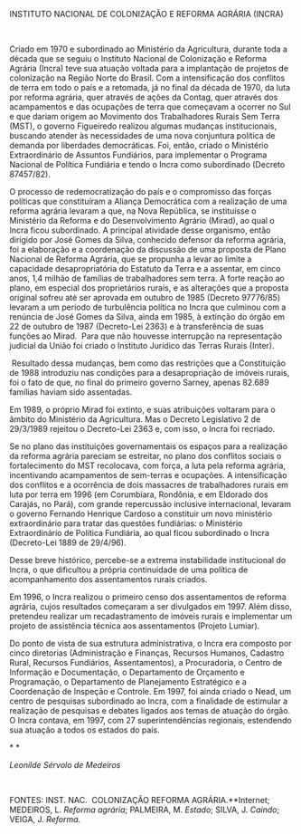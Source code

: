 INSTITUTO NACIONAL DE COLONIZAÇÃO E REFORMA AGRÁRIA (INCRA)

 

Criado em 1970 e subordinado ao Ministério da Agricultura, durante toda
a década que se seguiu o Instituto Nacional de Colonização e Reforma
Agrária (Incra) teve sua atuação voltada para a implantação de projetos
de colonização na Região Norte do Brasil. Com a intensificação dos
conflitos de terra em todo o país e a retomada, já no final da década de
1970, da luta por reforma agrária, quer através de ações da Contag, quer
através dos acampamentos e das ocupações de terra que começavam a
ocorrer no Sul e que dariam origem ao Movimento dos Trabalhadores Rurais
Sem Terra (MST), o governo Figueiredo realizou algumas mudanças
institucionais, buscando atender às necessidades de uma nova conjuntura
política de demanda por liberdades democráticas. Foi, então, criado o
Ministério Extraordinário de Assuntos Fundiários, para implementar o
Programa Nacional de Política Fundiária e tendo o Incra como subordinado
(Decreto 87457/82).

O processo de redemocratização do país e o compromisso das forças
políticas que constituíram a Aliança Democrática com a realização de uma
reforma agrária levaram a que, na Nova República, se instituísse o
Ministério da Reforma e do Desenvolvimento Agrário (Mirad), ao qual o
Incra ficou subordinado. A principal atividade desse organismo, então
dirigido por José Gomes da Silva, conhecido defensor da reforma agrária,
foi a elaboração e a coordenação da discussão de uma proposta de Plano
Nacional de Reforma Agrária, que se propunha a levar ao limite a
capacidade desapropriatória do Estatuto da Terra e a assentar, em cinco
anos, 1,4 milhão de famílias de trabalhadores sem terra. A forte reação
ao plano, em especial dos proprietários rurais, e as alterações que a
proposta original sofreu até ser aprovada em outubro de 1985 (Decreto
97776/85) levaram a um período de turbulência política no Incra que
culminou com a renúncia de José Gomes da Silva, ainda em 1985, à
extinção do órgão em 22 de outubro de 1987 (Decreto-Lei 2363) e à
transferência de suas funções ao Mirad.  Para que não houvesse
interrupção na representação judicial da União foi criado o Instituto
Jurídico das Terras Rurais (Inter).

 Resultado dessa mudanças, bem como das restrições que a Constituição de
1988 introduziu nas condições para a desapropriação de imóveis rurais,
foi o fato de que, no final do primeiro governo Sarney, apenas 82.689
famílias haviam sido assentadas.

Em 1989, o próprio Mirad foi extinto, e suas atribuições voltaram para o
âmbito do Ministério da Agricultura. Mas o Decreto Legislativo 2 de
29/3/1989 rejeitou o Decreto-Lei 2363 e, com isso, o Incra foi recriado.

Se no plano das instituições governamentais os espaços para a realização
da reforma agrária pareciam se estreitar, no plano dos conflitos sociais
o fortalecimento do MST recolocava, com força, a luta pela reforma
agrária, incentivando acampamentos de sem-terras e ocupações. A
intensificação dos conflitos e a ocorrência de dois massacres de
trabalhadores rurais em luta por terra em 1996 (em Corumbiara, Rondônia,
e em Eldorado dos Carajás, no Pará), com grande repercussão inclusive
internacional, levaram o governo Fernando Henrique Cardoso a constituir
um novo ministério extraordinário para tratar das questões fundiárias: o
Ministério Extraordinário de Política Fundiária, ao qual ficou
subordinado o Incra (Decreto-Lei 1889 de 29/4/96).

Desse breve histórico, percebe-se a extrema instabilidade institucional
do Incra, o que dificultou a própria continuidade de uma política de
acompanhamento dos assentamentos rurais criados.

Em 1996, o Incra realizou o primeiro censo dos assentamentos de reforma
agrária, cujos resultados começaram a ser divulgados em 1997. Além
disso, pretendeu realizar um recadastramento de imóveis rurais e
implementar um projeto de assistência técnica aos assentamentos (Projeto
Lumiar).

Do ponto de vista de sua estrutura administrativa, o Incra era composto
por cinco diretorias (Administração e Finanças, Recursos Humanos,
Cadastro Rural, Recursos Fundiários, Assentamentos), a Procuradoria, o
Centro de Informação e Documentação, o Departamento de Orçamento e
Programação, o Departamento de Planejamento Estratégico e a Coordenação
de Inspeção e Controle. Em 1997, foi ainda criado o Nead, um centro de
pesquisas subordinado ao Incra, com a finalidade de estimular a
realização de pesquisas e debates ligados aos temas de atuação do órgão.
O Incra contava, em 1997, com 27 superintendências regionais, estendendo
sua atuação a todos os estados do país.

* *

*Leonilde Sérvolo de Medeiros*

 

FONTES: INST. NAC.  COLONIZAÇÃO RE­FORMA AGRÁRIA.**Internet; MEDEIROS,
L. *Reforma agrária*; PALMEIRA, M. *Estado*; SILVA, J. *Caindo*; VEIGA,
J. *Reforma*.
